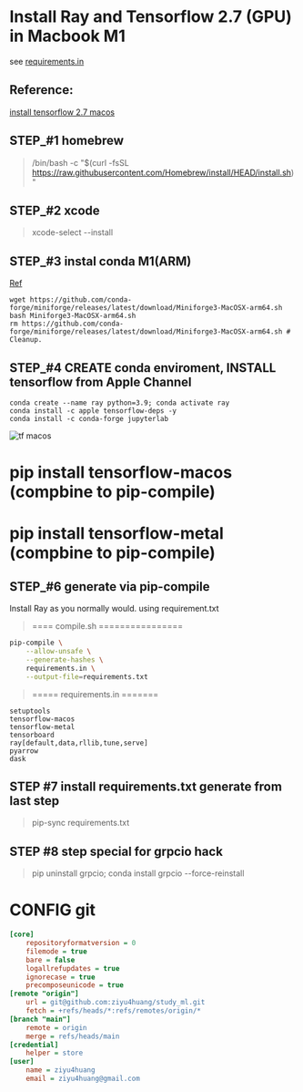# Install Ray and Tensorflow 2.7 (GPU) in Macbook M1

see [requirements.in](./requirements.in)

## Reference: 
[install tensorflow 2.7 macos](https://betterdatascience.com/install-tensorflow-2-7-on-macbook-pro-m1-pro/)

## STEP_#1 homebrew

> /bin/bash -c "$(curl -fsSL https://raw.githubusercontent.com/Homebrew/install/HEAD/install.sh)"


## STEP_#2 xcode

> xcode-select --install

## STEP_#3 instal conda M1(ARM) 

[Ref](https://docs.ray.io/en/latest/ray-overview/installation.html#m1-mac-apple-silicon-support)

```
wget https://github.com/conda-forge/miniforge/releases/latest/download/Miniforge3-MacOSX-arm64.sh
bash Miniforge3-MacOSX-arm64.sh
rm https://github.com/conda-forge/miniforge/releases/latest/download/Miniforge3-MacOSX-arm64.sh # Cleanup.
```

## STEP_#4 CREATE conda enviroment, INSTALL tensorflow from Apple Channel 

```shell
conda create --name ray python=3.9; conda activate ray
conda install -c apple tensorflow-deps -y
conda install -c conda-forge jupyterlab
```

![tf macos](https://betterdatascience.com/content/images/size/w1000/2021/12/6-min.png)

# <SKIP HERE> pip install tensorflow-macos (compbine to pip-compile)
# <SKIP HERE> pip install tensorflow-metal (compbine to pip-compile)


## STEP_#6 generate via pip-compile

Install Ray as you normally would. using requirement.txt 
> ==== compile.sh ================
```bash 
pip-compile \
    --allow-unsafe \
    --generate-hashes \
    requirements.in \
    --output-file=requirements.txt

```
> ===== requirements.in =======
```in
setuptools
tensorflow-macos
tensorflow-metal
tensorboard
ray[default,data,rllib,tune,serve]
pyarrow
dask
```

## STEP #7 install requirements.txt generate from last step

> pip-sync requirements.txt

## STEP #8 step special for grpcio hack
> pip uninstall grpcio; conda install grpcio  --force-reinstall

# CONFIG git 

```ini
[core]
	repositoryformatversion = 0
	filemode = true
	bare = false
	logallrefupdates = true
	ignorecase = true
	precomposeunicode = true
[remote "origin"]
	url = git@github.com:ziyu4huang/study_ml.git
	fetch = +refs/heads/*:refs/remotes/origin/*
[branch "main"]
	remote = origin
	merge = refs/heads/main
[credential]
	helper = store
[user]
	name = ziyu4huang
	email = ziyu4huang@gmail.com
```
